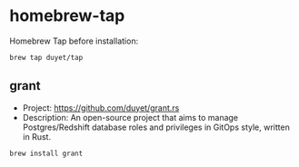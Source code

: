 # homebrew-tap

Homebrew Tap before installation:

```bash
brew tap duyet/tap
```

## grant

- Project: https://github.com/duyet/grant.rs
- Description: An open-source project that aims to manage Postgres/Redshift database roles and privileges in GitOps style, written in Rust.

```
brew install grant
```
